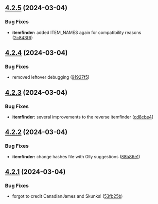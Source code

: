 ## [4.2.5](https://github.com/Torwent/SRL-T/compare/v4.2.4...v4.2.5) (2024-03-04)


### Bug Fixes

* **itemfinder:** added ITEM_NAMES  again for compatibility reasons ([2c843f6](https://github.com/Torwent/SRL-T/commit/2c843f6e69c54145eea770a6a6405721445632d4))



## [4.2.4](https://github.com/Torwent/SRL-T/compare/v4.2.3...v4.2.4) (2024-03-04)


### Bug Fixes

* removed leftover debugging ([91927f5](https://github.com/Torwent/SRL-T/commit/91927f5beeeff4a8b46f52e8ba0b774f2fa8841c))



## [4.2.3](https://github.com/Torwent/SRL-T/compare/v4.2.2...v4.2.3) (2024-03-04)


### Bug Fixes

* **itemfinder:** several improvements to the reverse itemfinder ([cd8cbe4](https://github.com/Torwent/SRL-T/commit/cd8cbe4cb2a188829a6db065c2e12be5f12a1e90))



## [4.2.2](https://github.com/Torwent/SRL-T/compare/v4.2.1...v4.2.2) (2024-03-04)


### Bug Fixes

* **itemfinder:** change hashes file with Olly suggestions ([88b86e1](https://github.com/Torwent/SRL-T/commit/88b86e11061dd2e496defc8da8d2537a0de1a43a))



## [4.2.1](https://github.com/Torwent/SRL-T/compare/v4.2.0...v4.2.1) (2024-03-04)


### Bug Fixes

* forgot to credit CanadianJames and Skunks! ([53fb25b](https://github.com/Torwent/SRL-T/commit/53fb25b80f30c67cecd8b4c500be6c94e2ca2d4c))



